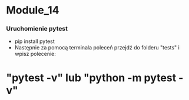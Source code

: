 # Module_14
### Uruchomienie pytest ###
- pip install pytest
- Następnie za pomocą terminala poleceń przejdź do folderu "tests" i wpisz polecenie:
# "pytest -v" lub "python -m pytest -v" #
